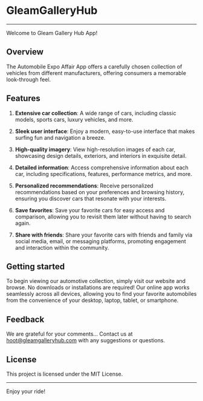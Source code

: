 # GleamGalleryHub
---

Welcome to Gleam Gallery Hub App!

## Overview

The Automobile Expo Affair App offers a carefully chosen collection of vehicles from different manufacturers, offering consumers a memorable look-through feel.

## Features

1. **Extensive car collection**: A wide range of cars, including classic models, sports cars, luxury vehicles, and more.
   
2. **Sleek user interface**: Enjoy a modern, easy-to-use interface that makes surfing fun and navigation a breeze.
   
3. **High-quality imagery**: View high-resolution images of each car, showcasing design details, exteriors, and interiors in exquisite detail.
   
4. **Detailed information**: Access comprehensive information about each car, including specifications, features, performance metrics, and more.
   
5. **Personalized recommendations**: Receive personalized recommendations based on your preferences and browsing history, ensuring you discover cars that resonate with your interests.
   
6. **Save favorites**: Save your favorite cars for easy access and comparison, allowing you to revisit them later without having to search again.
   
7. **Share with friends**: Share your favorite cars with friends and family via social media, email, or messaging platforms, promoting engagement and interaction within the community.

## Getting started

To begin viewing our automotive collection, simply visit our website and browse. No downloads or installations are required! Our online app works seamlessly across all devices, allowing you to find your favorite automobiles from the convenience of your desktop, laptop, tablet, or smartphone.

## Feedback

We are grateful for your comments… Contact us at hoot@gleamgalleryhub.com with any suggestions or questions.

## License

This project is licensed under the MIT License.


---

Enjoy your ride!
